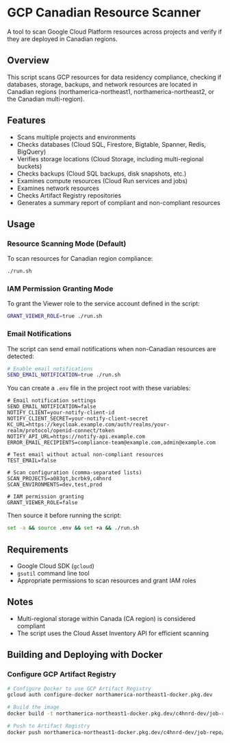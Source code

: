 # GCP Canadian Resource Scanner

A tool to scan Google Cloud Platform resources across projects and verify if they are deployed in Canadian regions.

## Overview

This script scans GCP resources for data residency compliance, checking if databases, storage, backups, and network resources are located in Canadian regions (northamerica-northeast1, northamerica-northeast2, or the Canadian multi-region).

## Features

- Scans multiple projects and environments
- Checks databases (Cloud SQL, Firestore, Bigtable, Spanner, Redis, BigQuery)
- Verifies storage locations (Cloud Storage, including multi-regional buckets)
- Checks backups (Cloud SQL backups, disk snapshots, etc.)
- Examines compute resources (Cloud Run services and jobs)
- Examines network resources
- Checks Artifact Registry repositories
- Generates a summary report of compliant and non-compliant resources

## Usage

### Resource Scanning Mode (Default)

To scan resources for Canadian region compliance:

```bash
./run.sh
```

### IAM Permission Granting Mode

To grant the Viewer role to the service account defined in the script:

```bash
GRANT_VIEWER_ROLE=true ./run.sh
```

### Email Notifications

The script can send email notifications when non-Canadian resources are detected:

```bash
# Enable email notifications
SEND_EMAIL_NOTIFICATION=true ./run.sh
```

You can create a `.env` file in the project root with these variables:

```
# Email notification settings
SEND_EMAIL_NOTIFICATION=false
NOTIFY_CLIENT=your-notify-client-id
NOTIFY_CLIENT_SECRET=your-notify-client-secret
KC_URL=https://keycloak.example.com/auth/realms/your-realm/protocol/openid-connect/token
NOTIFY_API_URL=https://notify-api.example.com
ERROR_EMAIL_RECIPIENTS=compliance-team@example.com,admin@example.com

# Test email without actual non-compliant resources
TEST_EMAIL=false

# Scan configuration (comma-separated lists)
SCAN_PROJECTS=a083gt,bcrbk9,c4hnrd
SCAN_ENVIRONMENTS=dev,test,prod

# IAM permission granting
GRANT_VIEWER_ROLE=false
```

Then source it before running the script:
```bash
set -a && source .env && set +a && ./run.sh
```


## Requirements

- Google Cloud SDK (`gcloud`)
- `gsutil` command line tool
- Appropriate permissions to scan resources and grant IAM roles

## Notes

- Multi-regional storage within Canada (CA region) is considered compliant
- The script uses the Cloud Asset Inventory API for efficient scanning

## Building and Deploying with Docker

### Configure GCP Artifact Registry

```bash
# Configure Docker to use GCP Artifact Registry
gcloud auth configure-docker northamerica-northeast1-docker.pkg.dev

# Build the image
docker build -t northamerica-northeast1-docker.pkg.dev/c4hnrd-dev/job-repo/compliance-checker:latest .

# Push to Artifact Registry
docker push northamerica-northeast1-docker.pkg.dev/c4hnrd-dev/job-repo/compliance-checker:latest
```
